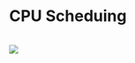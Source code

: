 # CPU Scheduing

<br>

<img src="https://github.com/kim6394/tech-interview-for-developer/blob/master/resources/CPU%20%EC%8A%A4%EC%BC%80%EC%A4%84%EB%A7%81.PNG?raw=true">

<br>